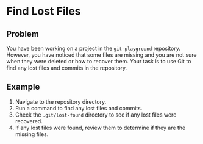 # Find Lost Files

## Problem

You have been working on a project in the `git-playground` repository. However, you have noticed that some files are missing and you are not sure when they were deleted or how to recover them. Your task is to use Git to find any lost files and commits in the repository.

## Example

1. Navigate to the repository directory.
2. Run a command to find any lost files and commits.
3. Check the `.git/lost-found` directory to see if any lost files were recovered.
4. If any lost files were found, review them to determine if they are the missing files.
